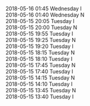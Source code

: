 2018-05-16 01:45 Wednesday  I  
2018-05-16 01:40 Wednesday  N  
2018-05-15 20:05 Tuesday  I  
2018-05-15 20:00 Tuesday  N  
2018-05-15 19:55 Tuesday  I  
2018-05-15 19:25 Tuesday  N  
2018-05-15 19:20 Tuesday  I  
2018-05-15 18:15 Tuesday  N  
2018-05-15 18:10 Tuesday  I  
2018-05-15 17:45 Tuesday  N  
2018-05-15 17:40 Tuesday  I  
2018-05-15 14:15 Tuesday  N  
2018-05-15 14:10 Tuesday  I  
2018-05-15 13:45 Tuesday  N  
2018-05-15 13:40 Tuesday  I  
